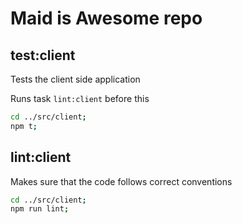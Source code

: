 # Maid is Awesome repo

## test:client

Tests the client side application

Runs task `lint:client` before this

```bash
cd ../src/client;
npm t;
```

## lint:client

Makes sure that the code follows correct conventions

```bash
cd ../src/client;
npm run lint;
```
